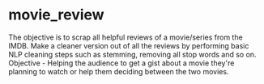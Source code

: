 # movie_review
The objective is to scrap all helpful reviews of a movie/series from the IMDB. Make a cleaner version out of all the reviews by performing basic NLP cleaning steps
such as stemming, removing all stop words and so on.
Objective - Helping the audience to get a gist about a movie they're planning to watch or help them deciding between the two movies. 
